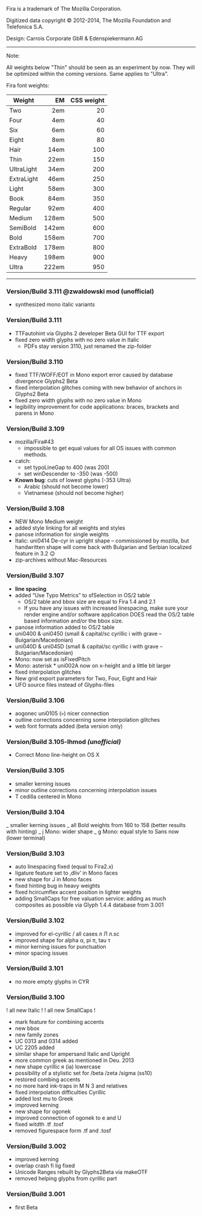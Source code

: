 
Fira is a trademark of The Mozilla Corporation.

Digitized data copyright © 2012-2014, The Mozilla Foundation and Telefonica S.A.

Design: Carrois Corporate GbR & Edenspiekermann AG

--------------------

Note:

All weights below "Thin" should be seen as an experiment by now.
They will be optimized within the coming versions.
Same applies to "Ultra".


Fira font weights:

| Weight     | EM    | CSS weight |
| ---------- | -----:| ----------:|
| Two        | 2em   | 20         |
| Four       | 4em   | 40         |
| Six        | 6em   | 60         |
| Eight      | 8em   | 80         |
| Hair       | 14em  | 100        |
| Thin       | 22em  | 150        |
| UltraLight | 34em  | 200        |
| ExtraLight | 46em  | 250        |
| Light      | 58em  | 300        |
| Book       | 84em  | 350        |
| Regular    | 92em  | 400        |
| Medium     | 128em | 500        |
| SemiBold   | 142em | 600        |
| Bold       | 158em | 700        |
| ExtraBold  | 178em | 800        |
| Heavy      | 198em | 900        |
| Ultra      | 222em | 950        |

--------------------

### Version/Build 3.111 @zwaldowski mod (unofficial)

- synthesized mono italic variants


### Version/Build 3.111

- TTFautohint via Glyphs 2 developer Beta GUI for TTF export
- fixed zero width glyphs with no zero value in Italic
   * PDFs stay version 3110, just renamed the zip-folder


### Version/Build 3.110

- fixed TTF/WOFF/EOT in Mono export error caused by database divergence Glyphs2 Beta
- fixed interpolation glitches coming with new behavior of anchors in Glyphs2 Beta
- fixed zero width glyphs with no zero value in Mono
- legibility improvement for code applications: braces, brackets and parens in Mono


### Version/Build 3.109

- mozilla/Fira#43
   * impossible to get equal values for all OS issues with common methods.
- catch:
   * set typoLineGap to 400 (was 200)
   * set winDescender to -350 (was -500)
- **Known bug**: cuts of lowest glyphs (-353 Ultra)
   * Arabic (should not become lower)
   * Vietnamese (should not become higher)


### Version/Build 3.108

- NEW Mono Medium weight
- added style linking for all weights and styles
- panose information for single weights
- Italic: uni0414 De-cyr in upright shape – commissioned by mozilla, but handwritten shape will come back with Bulgarian and Serbian localized feature in 3.2 :wink:
- zip-archives without Mac-Resources

### Version/Build 3.107

- **line spacing**
- added “Use Typo Metrics” to sfSelection in OS/2 table
   * OS/2 table and bbox size are equal to Fira 1.4 and 2.1
   * If you have any issues with increased linespacing, make sure your render engine and/or software application DOES read the OS/2 table based information and/or the bbox size.
- panose information added to OS/2 table
- uni0400 & uni0450 (small & capital/sc cyrillic i with grave – Bulgarian/Macedonian)
- uni040D & uni045D (small & capital/sc cyrillic i with grave – Bulgarian/Macedonian)
- Mono: now set as isFixedPitch
- Mono: asterisk * uni002A now on x-height and a little bit larger
- fixed interpolation glitches
- New grid export parameters for Two, Four, Eight and Hair
- UFO source files instead of Glyphs-files

### Version/Build 3.106

- aogonec uni0105 (`>`) nicer connection
- outline corrections concerning some interpolation glitches
- web font formats added (beta version only)

### Version/Build 3.105-lhmod *(unofficial)*

- Correct Mono line-height on OS X

### Version/Build 3.105

- smaller kerning issues
- minor outline corrections concerning interpolation issues
- T cedilla centered in Mono

### Version/Build  3.104

_ smaller kerning issues
_ all Bold weights from 160 to 158 (better results with hinting)
_ j Mono: wider shape
_ g Mono: equal style to Sans now (lower terminal)


### Version/Build 3.103

- auto linespacing fixed (equal to Fira2.x)
- ligature feature set to ‚dliv’ in Mono faces
- new shape for J in Mono faces
- fixed hinting bug in heavy weights
- fixed hcircumflex accent position in lighter weights
- adding SmallCaps for free valuation service: adding as much composites as possible via Glyph 1.4.4 database from 3.001


### Version/Build 3.102

- improved for el-cyrillic / all cases л Л л.sc
- improved shape for alpha α, pi π, tau τ
- minor kerning issues for punctuation
- minor spacing issues


### Version/Build 3.101

- no more empty glyphs in CYR


### Version/Build 3.100

! all new Italic !
! all new SmallCaps !

- mark feature for combining accents
- new bbox
- new family zones
- UC 0313 and 0314 added
- UC 2205 added
- similar shape for ampersand Italic and Upright
- more common greek as mentioned in Deu. 2013
- new shape cyrillic я (ia) lowercase
- possibility of a stylistic set for /beta /zeta /sigma (ss10)
- restored combing accents
- no more hard ink-traps in M N 3 and relatives
- fixed interpolation difficulties Cyrillic
- added lost mu to Greek
- improved kerning
- new shape for ogonek
- improved connection of ogonek to e and U
- fixed witdth .tf .tosf
- removed figurespace form .tf and .tosf

### Version/Build 3.002

- improved kerning
- overlap crash fi lig fixed
- Unicode Ranges rebuilt by Glyphs2Beta via makeOTF
- removed helping glyphs from cyrillic part

### Version/Build 3.001

- first Beta
